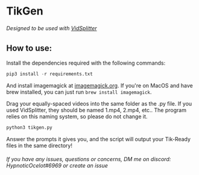 # TikGen
###### Designed to be used with [VidSplitter](https://github.com/RealHypnoticOcelot/vidsplitter)


## How to use:
Install the dependencies required with the following commands:

```python
pip3 install -r requirements.txt
```

And install imagemagick at [imagemagick.org](https://imagemagick.org/script/download.php).
If you're on MacOS and have brew installed, you can just run `brew install imagemagick`.

Drag your equally-spaced videos into the same folder as the .py file. If you used VidSplitter, they should be named 1.mp4, 2.mp4, etc..
The program relies on this naming system, so please do not change it.

```python
python3 tikgen.py
```
Answer the prompts it gives you, and the script will output your Tik-Ready files in the same directory!


###### If you have any issues, questions or concerns, DM me on discord: HypnoticOcelot#6969 or create an issue
